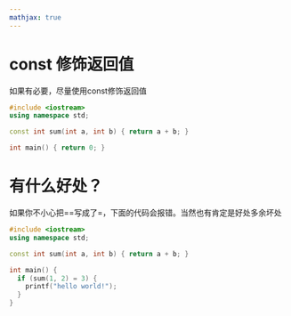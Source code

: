 ```yaml
---
mathjax: true
---
```


# const 修饰返回值
 如果有必要，尽量使用const修饰返回值
```cpp
#include <iostream>
using namespace std;

const int sum(int a, int b) { return a + b; }

int main() { return 0; }
```

# 有什么好处？
 如果你不小心把==写成了=，下面的代码会报错。当然也有肯定是好处多余坏处
```cpp
#include <iostream>
using namespace std;

const int sum(int a, int b) { return a + b; }

int main() {
  if (sum(1, 2) = 3) {
    printf("hello world!");
  }
}
```